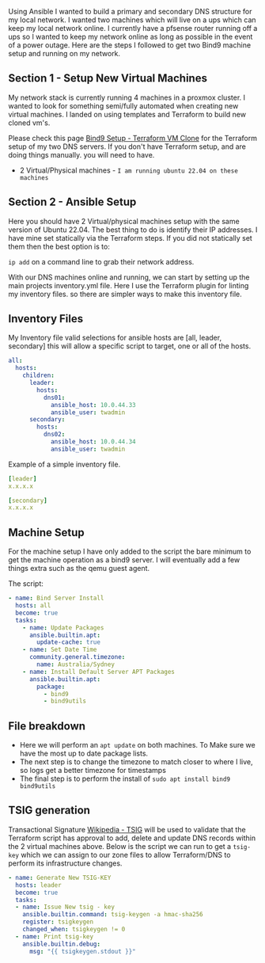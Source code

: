 Using Ansible I wanted to build a primary and secondary DNS structure for my local network. I wanted two machines which will live on a ups which can keep my local network online. I currently have a pfsense router running off a ups so I wanted to keep my network online as long as possible in the event of a power outage. Here are the steps I followed to get two Bind9 machine setup and running on my network.

## Section 1 - Setup New Virtual Machines

My network stack is currently running 4 machines in a proxmox cluster. I wanted to look for something semi/fully automated when creating new virtual machines. I landed on using templates and Terraform to build new cloned vm's.

Please check this page [Bind9 Setup - Terraform VM Clone](Bind9%20Setup%20-%20Terraform%20VM%20Clone.md) for the Terraform setup of my two DNS servers. If you don't have Terraform setup, and are doing things manually. you will need to have.

- 2 Virtual/Physical machines - `I am running ubuntu 22.04 on these machines`

## Section 2 - Ansible Setup 

Here you should have 2 Virtual/physical machines setup with the same version of Ubuntu 22.04. The best thing to do is identify their IP addresses. I have mine set statically via the Terraform steps. If you did not statically set them then the best option is to:

`ip add` on a command line to grab their network address.

With our DNS machines online and running, we can start by setting up the main projects inventory.yml file. Here I use the Terraform plugin for linting my inventory files. so there are simpler ways to make this inventory file. 

## Inventory Files 

My Inventory file valid selections for ansible hosts are [all, leader, secondary] this will allow a specific script to target, one or all of the hosts.

```yml
all:
  hosts:
    children:
      leader:
        hosts:
          dns01:
            ansible_host: 10.0.44.33
            ansible_user: twadmin
      secondary:
        hosts:
          dns02:
            ansible_host: 10.0.44.34
            ansible_user: twadmin
```

Example of a simple inventory file. 
```yml
[leader]
x.x.x.x

[secondary]
x.x.x.x
```



## Machine Setup

For the machine setup I have only added to the script the bare minimum to get the machine operation as a bind9 server. I will eventually add a few things extra such as the qemu guest agent.

The script:
```yml
- name: Bind Server Install
  hosts: all
  become: true
  tasks:
    - name: Update Packages
      ansible.builtin.apt:
        update-cache: true
    - name: Set Date Time
      community.general.timezone:
        name: Australia/Sydney
    - name: Install Default Server APT Packages
      ansible.builtin.apt:
        package:
          - bind9
          - bind9utils
```


## File breakdown

- Here we will perform an `apt update` on both machines. To Make sure we have the most up to date package lists.
- The next step is to change the timezone to match closer to where I live, so logs get a better timezone for timestamps
- The final step is to perform the install of `sudo apt install bind9 bind9utils`

## TSIG generation

Transactional Signature [Wikipedia - TSIG](https://en.wikipedia.org/wiki/TSIG) will be used to validate that the Terraform script has approval to add, delete and update DNS records within the 2 virtual machines above. Below is the script we can run to get a `tsig-key` which we can assign to our zone files to allow Terraform/DNS to perform its infrastructure changes.

```yml
- name: Generate New TSIG-KEY
  hosts: leader
  become: true
  tasks:
  - name: Issue New tsig - key
    ansible.builtin.command: tsig-keygen -a hmac-sha256
    register: tsigkeygen
    changed_when: tsigkeygen != 0
  - name: Print tsig-key
    ansible.builtin.debug:
      msg: "{{ tsigkeygen.stdout }}"
```

